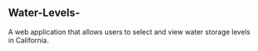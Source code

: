 ## Water-Levels-

A web application that allows users to select and view water storage levels in California.

